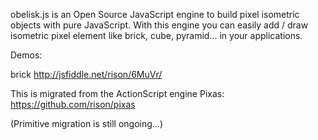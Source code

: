 obelisk.js is an Open Source JavaScript engine to build pixel isometric objects with pure JavaScript. With this engine you can easily add / draw isometric pixel element like brick, cube, pyramid... in your applications.

Demos:

brick http://jsfiddle.net/rison/6MuVr/

This is migrated from the ActionScript engine Pixas: https://github.com/rison/pixas

(Primitive migration is still ongoing...)